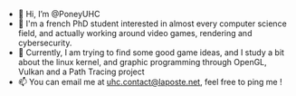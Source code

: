 - 👋 Hi, I’m @PoneyUHC
- 👀 I'm a french PhD student interested in almost every computer science field, and actually working around video games, rendering and cybersecurity.
- 🌱 Currently, I am trying to find some good game ideas, and I study a bit about the linux kernel, and graphic programming through OpenGL, Vulkan and a Path Tracing project
- 📫 You can email me at uhc.contact@laposte.net, feel free to ping me !

<!---
RobertL31/RobertL31 is a ✨ special ✨ repository because its `README.md` (this file) appears on your GitHub profile.
You can click the Preview link to take a look at your changes.
--->

